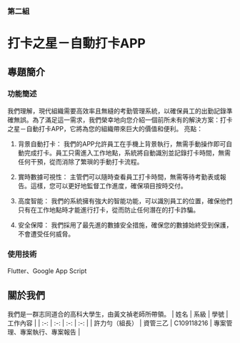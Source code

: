 ### 第二組 

# 打卡之星－自動打卡APP

## 專題簡介
### 功能簡述
我們理解，現代組織需要高效率且無縫的考勤管理系統，以確保員工的出勤記錄準確無誤。為了滿足這一需求，我們榮幸地向您介紹一個前所未有的解決方案：打卡之星－自動打卡APP，它將為您的組織帶來巨大的價值和便利。
亮點：
1. 背景自動打卡： 我們的APP允許員工在手機上背景執行，無需手動操作即可自動完成打卡。員工只需進入工作地點，系統將自動識別並記錄打卡時間，無需任何干預，從而消除了繁瑣的手動打卡流程。

2. 實時數據可視性： 主管們可以隨時查看員工打卡時間，無需等待考勤表或報告。這樣，您可以更好地監督工作進度，確保項目按時交付。

3. 高度智能： 我們的系統擁有強大的智能功能，可以識別員工的位置，確保他們只有在工作地點時才能進行打卡，從而防止任何潛在的打卡詐騙。

4. 安全保障： 我們採用了最先進的數據安全措施，確保您的數據始終受到保護，不會遭受任何威脅。

### 使用技術
Flutter、Google App Script

## 關於我們
我們是一群志同道合的高科大學生，由黃文禎老師所帶領。
| 姓名 | 系級 | 學號 | 工作內容 |
| :-: | :-: | :-: | :-: |
| 許力勻（組長） | 資管三乙 | C109118216 | 專案管理、專案執行、專案報告 |
